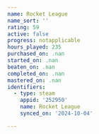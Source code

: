 ```yaml
---
name: Rocket League
name_sort: ''
rating: 59
active: false
progress: notapplicable
hours_played: 235
purchased_on: .nan
started_on: .nan
beaten_on: .nan
completed_on: .nan
mastered_on: .nan
identifiers:
  - type: steam
    appid: '252950'
    name: Rocket League
    synced_on: '2024-10-04'

---
```

